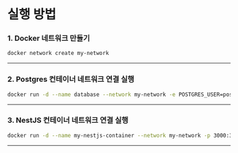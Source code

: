 # 실행 방법

### 1. Docker 네트워크 만들기

```bash
docker network create my-network
```
---

### 2. Postgres 컨테이너 네트워크 연결 실행

```bash
docker run -d --name database --network my-network -e POSTGRES_USER=postgres -e POSTGRES_PASSWORD=password -e POSTGRES_DB=nestjs_dev -p 5432:5432 postgres:16
```

---

### 3. NestJS 컨테이너 네트워크 연결 실행

```bash
docker run -d --name my-nestjs-container --network my-network -p 3000:3000 my-nestjs-app
```

---
